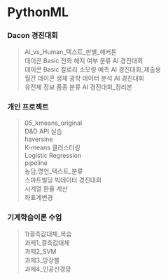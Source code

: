 # PythonML 
<p>
  
### Dacon 경진대회
> AI_vs_Human_텍스트_판별_해커톤   
데이콘 Basic 전화 해지 여부 분류 AI 경진대회    
데이콘 Basic 칼로리 소모량 예측 AI 경진대회_제출용    
월간 데이콘 생체 광학 데이터 분석 AI 경진대회    
유전체 정보 품종 분류 AI 경진대회_정리본   
<p>
  
### 개인 프로젝트
> 05_kmeans_original    
D&D API 실습    
haversine    
K-means 클러스터링    
Logistic Regression    
pipeline    
농담,명언_텍스트_분류    
스마트빌딩 빅데이터 경진대회    
시계열 환율 계산    
좌표계변경    
<p>
  
### 기계학습이론 수업
> 1)결측값대체_복습    
과제1_결측값대체    
과제2_SVM    
과제3_앙상블    
과제4_인공신경망    
